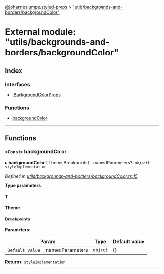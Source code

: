 [@johanneslumpe/styled-props](../README.md) > ["utils/backgrounds-and-borders/backgroundColor"](../modules/_utils_backgrounds_and_borders_backgroundcolor_.md)

# External module: "utils/backgrounds-and-borders/backgroundColor"

## Index

### Interfaces

* [IBackgroundColorProps](../interfaces/_utils_backgrounds_and_borders_backgroundcolor_.ibackgroundcolorprops.md)

### Functions

* [backgroundColor](_utils_backgrounds_and_borders_backgroundcolor_.md#backgroundcolor)

---

## Functions

<a id="backgroundcolor"></a>

### `<Const>` backgroundColor

▸ **backgroundColor**T,Theme,Breakpoints(__namedParameters?: *`object`*): `styleImplementation`

*Defined in [utils/backgrounds-and-borders/backgroundColor.ts:15](https://github.com/johanneslumpe/styled-props/blob/3abf398/src/utils/backgrounds-and-borders/backgroundColor.ts#L15)*

**Type parameters:**

#### T 
#### Theme 
#### Breakpoints 
**Parameters:**

| Param | Type | Default value |
| ------ | ------ | ------ |
| `Default value` __namedParameters | `object` |  {} |

**Returns:** `styleImplementation`

___

